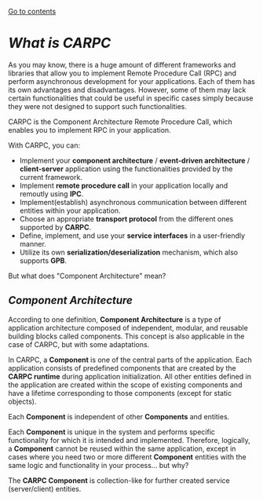 [Go to contents](../README.md#table-of_contents)

# ***What is CARPC***

As you may know, there is a huge amount of different frameworks and libraries that allow you to implement Remote Procedure Call (RPC) and perform asynchronous development for your applications. Each of them has its own advantages and disadvantages. However, some of them may lack certain functionalities that could be useful in specific cases simply because they were not designed to support such functionalities.

CARPC is the Component Architecture Remote Procedure Call, which enables you to implement RPC in your application.

With CARPC, you can:
   - Implement your **component architecture** / **event-driven architecture** / **client-server** application using the functionalities provided by the current framework.
   - Implement **remote procedure call** in your application locally and remoutly using **IPC**.
   - Implement(establish) asynchronous communication between different entities within your application.
   - Choose an appropriate **transport protocol** from the different ones supported by **CARPC**.
   - Define, implement, and use your **service interfaces** in a user-friendly manner.
   - Utilize its own **serialization/deserialization** mechanism, which also supports **GPB**.

But what does "Component Architecture" mean?

## ***Component Architecture***

According to one definition, **Component Architecture** is a type of application architecture composed of independent, modular, and reusable building blocks called components. This concept is also applicable in the case of CARPC, but with some adaptations.

In CARPC, a **Component** is one of the central parts of the application. Each application consists of predefined components that are created by the **CARPC runtime** during application initialization. All other entities defined in the application are created within the scope of existing components and have a lifetime corresponding to those components (except for static objects).

Each **Component** is independent of other **Components** and entities.

Each **Component** is unique in the system and performs specific functionality for which it is intended and implemented. Therefore, logically, a **Component** cannot be reused within the same application, except in cases where you need two or more different **Component** entities with the same logic and functionality in your process... but why?

The **CARPC Component** is collection-like for further created service (server/client) entities.
